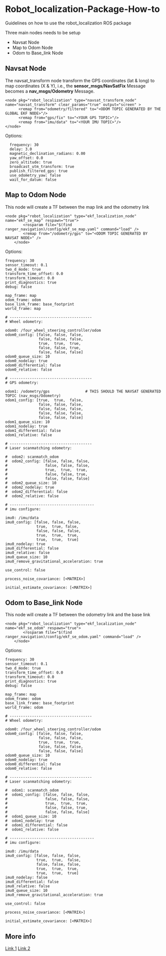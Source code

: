 # Robot_localization-Package-How-to
Guidelines on how to use the robot_localization ROS package

Three main nodes needs to be setup
- Navsat Node
- Map to Odom Node
- Odom to Base_link Node

## Navsat Node
The navsat_transform node transform the GPS coordinates (lat & long) to map coordinates (X & Y), i.e., the **sensor_msgs/NavSatFix** Message becomes a **nav_msgs/Odometry** Message.

```
<node pkg="robot_localization" type="navsat_transform_node" name="navsat_transform" clear_params="true" output="screen" >
      <remap from="odometry/filtered" to="<ODOM TOPIC GENERATED BY THE GLOBAL EKF NODE>"/>
      <remap from="gps/fix" to="<YOUR GPS TOPIC>"/>
      <remap from="imu/data" to="<YOUR IMU TOPIC>"/>
</node>
```
Options:
```
  frequency: 30
  delay: 3.0
  magnetic_declination_radians: 0.00  
  yaw_offset: 0.0  
  zero_altitude: true
  broadcast_utm_transform: true
  publish_filtered_gps: true
  use_odometry_yaw: false
  wait_for_datum: false
```



## Map to Odom Node
This node will create a TF between the map link and the odometry link
```
<node pkg="robot_localization" type="ekf_localization_node" name="ekf_se_map" respawn="true">
  		<rosparam file="$(find ranger_navigation)/config/ekf_se_map.yaml" command="load" />
  		<remap from="/odometry/gps" to="<ODOM TOPIC GENERATED BY NAVSAT NODE>" />
  	</node>
```



Options:
```
frequency: 30
sensor_timeout: 0.1
two_d_mode: true
transform_time_offset: 0.0
transform_timeout: 0.0
print_diagnostics: true
debug: false

map_frame: map
odom_frame: odom
base_link_frame: base_footprint
world_frame: map

# -------------------------------------
# Wheel odometry:

odom0: /four_wheel_steering_controller/odom
odom0_config: [false, false, false,
               false, false, false,
               true,  true,  true,
               false, false, true,
               false, false, false]
odom0_queue_size: 10
odom0_nodelay: true
odom0_differential: false
odom0_relative: false

# -------------------------------------
# GPS odometry:

odom1: /odometry/gps                # THIS SHOULD THE NAVSAT GENERATED TOPIC (nav_msgs/Odometry)
odom1_config: [true,  true,  false,
               false, false, false,
               false, false, false,
               false, false, false,
               false, false, false]
odom1_queue_size: 10
odom1_nodelay: true
odom1_differential: false
odom1_relative: false

# -------------------------------------
# Laser scanmatching odometry:

#  odom2: scanmatch_odom
#  odom2_config: [false, false, false,
#                 false, false, false,
#                 true,  true,  true,
#                 false, false, true,
#                 false, false, false]
#  odom2_queue_size: 10
#  odom2_nodelay: true
#  odom2_differential: false
#  odom2_relative: false

# --------------------------------------
# imu configure:

imu0: /imu/data
imu0_config: [false, false, false,
              true,  true, false,
              false, false, false,
              true,  true,  true,
              true,  true,  true]
imu0_nodelay: true
imu0_differential: false
imu0_relative: false
imu0_queue_size: 10
imu0_remove_gravitational_acceleration: true

use_control: false

process_noise_covariance: [<MATRIX>]

initial_estimate_covariance: [<MATRIX>] 
```





## Odom to Base_link Node
This node will create a TF between the odometry link and the base link
```
<node pkg="robot_localization" type="ekf_localization_node" name="ekf_se_odom" respawn="true">
  		<rosparam file="$(find ranger_navigation)/config/ekf_se_odom.yaml" command="load" />
  	</node>
```



Options:
```
frequency: 30
sensor_timeout: 0.1
two_d_mode: true
transform_time_offset: 0.0
transform_timeout: 0.0
print_diagnostics: true
debug: false

map_frame: map
odom_frame: odom
base_link_frame: base_footprint
world_frame: odom

# -------------------------------------
# Wheel odometry:

odom0: /four_wheel_steering_controller/odom
odom0_config: [false, false, false,
               false, false, false,
               true,  true,  true,
               false, false, false,
               false, false, false]
odom0_queue_size: 10
odom0_nodelay: true
odom0_differential: false
odom0_relative: false

# -------------------------------------
# Laser scanmatching odometry:

#  odom1: scanmatch_odom
#  odom1_config: [false, false, false,
#                 false, false, false,
#                 true,  true,  true,
#                 false, false, true,
#                 false, false, false]
#  odom1_queue_size: 10
#  odom1_nodelay: true
#  odom1_differential: false
#  odom1_relative: false

# --------------------------------------
# imu configure:

imu0: /imu/data
imu0_config: [false, false, false,
              true,  true,  false,
              false, false, false,
              true,  true,  true,
              true,  true,  true]
imu0_nodelay: false
imu0_differential: false
imu0_relative: false
imu0_queue_size: 10
imu0_remove_gravitational_acceleration: true

use_control: false

process_noise_covariance: [<MATRIX>]

initial_estimate_covariance: [<MATRIX>] 
```

## More info
[Link 1](https://navigation.ros.org/setup_guides/odom/setup_odom.html)
[Link 2](http://docs.ros.org/en/noetic/api/robot_localization/html/state_estimation_nodes.html#)
